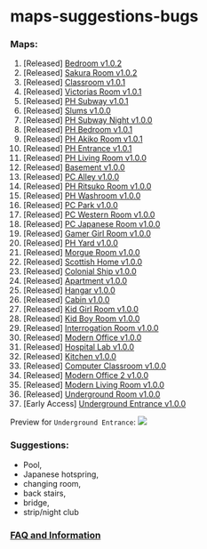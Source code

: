 # maps-suggestions-bugs

### Maps:
1. [Released] [Bedroom v1.0.2](https://www.patreon.com/posts/41376023)
2. [Released] [Sakura Room v1.0.2](https://www.patreon.com/posts/41376023)
3. [Released] [Classroom v1.0.1](https://www.patreon.com/posts/41661022)
4. [Released] [Victorias Room v1.0.1](https://www.patreon.com/posts/41661022)
5. [Released] [PH Subway v1.0.1](https://www.patreon.com/posts/43294382)
6. [Released] [Slums v1.0.0](https://www.patreon.com/posts/41203321)
7. [Released] [PH Subway Night v1.0.0](https://www.patreon.com/posts/43294382)
8. [Released] [PH Bedroom v1.0.1](https://www.patreon.com/posts/42919817)
9. [Released] [PH Akiko Room v1.0.1](https://www.patreon.com/posts/42919817)
10. [Released] [PH Entrance v1.0.1](https://www.patreon.com/posts/42919817)
11. [Released] [PH Living Room v1.0.0](https://www.patreon.com/posts/42706668)
12. [Released] [Basement v1.0.0](https://www.patreon.com/posts/43070712)
13. [Released] [PC Alley v1.0.0](https://www.patreon.com/posts/43453170)
14. [Released] [PH Ritsuko Room v1.0.0](https://www.patreon.com/posts/43823342)
15. [Released] [PH Washroom v1.0.0](https://www.patreon.com/posts/44181804)
16. [Released] [PC Park v1.0.0](https://www.patreon.com/posts/44580371)
16. [Released] [PC Western Room v1.0.0](https://www.patreon.com/posts/44958132)
16. [Released] [PC Japanese Room v1.0.0](https://www.patreon.com/posts/45323873)
16. [Released] [Gamer Girl Room v1.0.0](https://www.patreon.com/posts/girl-gamer-room-45679185)
16. [Released] [PH Yard v1.0.0](https://www.patreon.com/posts/46122985)
16. [Released] [Morgue Room v1.0.0](https://www.patreon.com/posts/46529413)
16. [Released] [Scottish Home v1.0.0](https://www.patreon.com/posts/46967526)
16. [Released] [Colonial Ship v1.0.0](https://www.patreon.com/posts/47414087)
16. [Released] [Apartment v1.0.0](https://www.patreon.com/posts/47826052)
16. [Released] [Hangar v1.0.0](https://www.patreon.com/posts/hangar-map-48281494)
16. [Released] [Cabin v1.0.0](https://www.patreon.com/posts/cabin-map-48703986)
16. [Released] [Kid Girl Room v1.0.0](https://www.patreon.com/posts/49104786)
16. [Released] [Kid Boy Room v1.0.0](https://www.patreon.com/posts/49538270)
16. [Released] [Interrogation Room v1.0.0](https://www.patreon.com/posts/49935637)
16. [Released] [Modern Office v1.0.0](https://www.patreon.com/posts/50343576)
16. [Released] [Hospital Lab v1.0.0](https://www.patreon.com/posts/50895041)
16. [Released] [Kitchen v1.0.0](https://www.patreon.com/posts/51359528)
16. [Released] [Computer Classroom v1.0.0](https://www.patreon.com/posts/51758887)
16. [Released] [Modern Office 2 v1.0.0](https://www.patreon.com/posts/52174406)
16. [Released] [Modern Living Room v1.0.0](https://www.patreon.com/posts/52716829)
16. [Released] [Underground Room v1.0.0](https://www.patreon.com/posts/53364846)
16. [Early Access] [Underground Entrance v1.0.0](https://www.patreon.com/posts/53864135)

Preview for `Underground Entrance`: ![](https://i.imgur.com/WYj6vyY.png)

### Suggestions: 
* Pool,
* Japanese hotspring, 
* changing room, 
* back stairs,
* bridge,
* strip/night club

### [FAQ and Information](https://www.patreon.com/posts/40466751)
